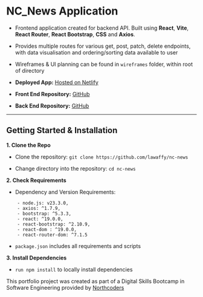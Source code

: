 # NC_News Application

- Frontend application created for backend API. Built using **React**, **Vite**, **React Router**, **React Bootstrap**, **CSS** and **Axios**.

- Provides multiple routes for various get, post, patch, delete endpoints, with data visualisation and ordering/sorting data available to user

- Wireframes & UI planning can be found in `wireframes` folder, within root of directory

- **Deployed App:** [Hosted on Netlify](https://ncnewz.netlify.app/)
- **Front End Repository:** [GitHub](https://github.com/lawaffy/nc-news)
- **Back End Repository:** [GitHub](https://github.com/lawaffy/nc-news-proj)

---

## Getting Started & Installation

**1. Clone the Repo**

- Clone the repository:
  `git clone https://github.com/lawaffy/nc-news`

- Change directory into the repository:
  `cd nc-news`

**2. Check Requirements**

- Dependency and Version Requirements:

```
    - node.js: v23.3.0,
    - axios: ^1.7.9,
    - bootstrap: ^5.3.3,
    - react: ^19.0.0,
    - react-bootstrap: ^2.10.9,
    - react-dom : ^19.0.0,
    - react-router-dom: ^7.1.5
```

- `package.json` includes all requirements and scripts

**3. Install Dependencies**

- `run npm install` to locally install dependencies

This portfolio project was created as part of a Digital Skills Bootcamp in Software Engineering provided by [Northcoders](https://northcoders.com/)
